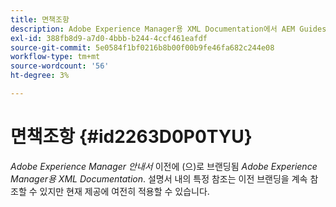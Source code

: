 ```yaml
---
title: 면책조항
description: Adobe Experience Manager용 XML Documentation에서 AEM Guides로 제품 이름이 변경된 문제를 해결하기 위한 면책조항입니다
exl-id: 388fb8d9-a7d0-4bbb-b244-4ccf461eafdf
source-git-commit: 5e0584f1bf0216b8b00f00b9fe46fa682c244e08
workflow-type: tm+mt
source-wordcount: '56'
ht-degree: 3%

---
```


# 면책조항 {#id2263D0P0TYU}

*Adobe Experience Manager 안내서* 이전에 (으)로 브랜딩됨 *Adobe Experience Manager용 XML Documentation*. 설명서 내의 특정 참조는 이전 브랜딩을 계속 참조할 수 있지만 현재 제공에 여전히 적용할 수 있습니다.
